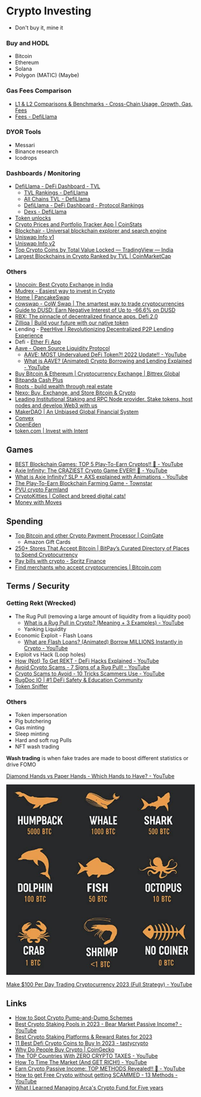# Crypto Investing

- Don't buy it, mine it

### Buy and HODL

- Bitcoin
- Ethereum
- Solana
- Polygon (MATIC) (Maybe)

### Gas Fees Comparison

- [L1 & L2 Comparisons & Benchmarks - Cross-Chain Usage, Growth, Gas, Fees](https://dune.com/msilb7/l2-and-l1-fee-comparison-benchmarks)
- [Fees - DefiLlama](https://defillama.com/fees)

### DYOR Tools

- Messari
- Binance research
- Icodrops

### Dashboards / Monitoring

- [DefiLlama - DeFi Dashboard - TVL](https://defillama.com/?_sp=4a5917cc-9246-49fa-a008-41c519296ec8.1684908761328)
  - [TVL Rankings - DefiLlama](https://defillama.com/top-protocols)
  - [All Chains TVL - DefiLlama](https://defillama.com/chains)
  - [DefiLlama - DeFi Dashboard - Protocol Rankings](https://defillama.com/?_sp=4a5917cc-9246-49fa-a008-41c519296ec8.1684908761328)
  - [Dexs - DefiLlama](https://defillama.com/dexs)
- [Token unlocks](https://token.unlocks.app/)
- [Crypto Prices and Portfolio Tracker App | CoinStats](https://coinstats.app/)
- [Blockchair - Universal blockchain explorer and search engine](https://blockchair.com/)
- [Uniswap Info v1](https://info.uniswap.org/#/)
- [Uniswap Info v2](https://v2.info.uniswap.org/#/)
- [Top Crypto Coins by Total Value Locked — TradingView — India](https://in.tradingview.com/markets/cryptocurrencies/prices-highest-total-value-locked/)
- [Largest Blockchains in Crypto Ranked by TVL | CoinMarketCap](https://coinmarketcap.com/chain-ranking/)

### Others

- [Unocoin: Best Crypto Exchange in India](https://unocoin.com/in/)
- [Mudrex - Easiest way to invest in Crypto](https://mudrex.com/)
- [Home | PancakeSwap](https://pancakeswap.finance/)
- [cowswap - CoW Swap | The smartest way to trade cryptocurrencies](https://swap.cow.fi/)
- [Guide to DUSD: Earn Negative Interest of Up to -66.6% on DUSD](https://blog.defichain.com/earn-returns-with-negative-interest-rates/)
- [RBX: The pinnacle of decentralized finance apps. Defi 2.0](https://rbxdefi.com/)
- [Zilliqa | Build your future with our native token](https://www.zilliqa.com/what-is-zil)
- Lending - [PeerHive | Revolutionizing Decentralized P2P Lending Experience](https://peerhive.app/)
- Defi - [Ether Fi App](https://www.mainnet.ether.fi/)
- [Aave - Open Source Liquidity Protocol](https://aave.com/)
  - [AAVE: MOST Undervalued DeFi Token?! 2022 Update!! - YouTube](https://www.youtube.com/watch?v=fp4YzAgnIqk)
  - [What is AAVE? (Animated) Crypto Borrowing and Lending Explained - YouTube](https://www.youtube.com/watch?v=dTCwssZ116A)
- [Buy Bitcoin & Ethereum | Cryptocurrency Exchange | Bittrex Global](https://global.bittrex.com/)
- [Bitpanda Cash Plus](https://www.bitpanda.com/en/bitpanda-cash-plus)
- [Roots - build wealth through real estate](https://www.investwithroots.com/)
- [Nexo: Buy, Exchange, and Store Bitcoin & Crypto](https://nexo.com/)
- [Leading Institutional Staking and RPC Node provider. Stake tokens, host nodes and develop Web3 with us](https://p2p.org/)
- [MakerDAO | An Unbiased Global Financial System](https://makerdao.com/en/)
- [Convex](https://www.convexfinance.com/)
- [OpenEden](https://openeden.com/)
- [token.com | Invest with Intent](https://www.token.com/)

## Games

- [BEST Blockchain Games: TOP 5 Play-To-Earn Cryptos!! 💯 - YouTube](https://www.youtube.com/watch?v=zchIkjXtOtk)
- [Axie Infinity: The CRAZIEST Crypto Game EVER!! 🤯 - YouTube](https://www.youtube.com/watch?v=zQPyDc88X8o)
- [What is Axie Infinity? SLP + AXS explained with Animations - YouTube](https://www.youtube.com/watch?v=mXEYCXCPI5c)
- [The Play-To-Earn Blockchain Farming Game - Townstar](https://townstar.com/)
- [PVU crypto Farmland](https://plantvsundead.com/)
- [CryptoKitties | Collect and breed digital cats!](https://www.cryptokitties.co/)
- [Money with Moves](https://zbd.gg/)

## Spending

- [Top Bitcoin and other Crypto Payment Processor | CoinGate](https://coingate.com/)
  - Amazon Gift Cards
- [250+ Stores That Accept Bitcoin | BitPay’s Curated Directory of Places to Spend Cryptocurrency](https://bitpay.com/directory/)
- [Pay bills with crypto - Spritz Finance](https://www.spritz.finance/)
- [Find merchants who accept cryptocurrencies | Bitcoin.com](https://www.bitcoin.com/find-crypto-merchants/)

## Terms / Security

### Getting Rekt (Wrecked)

- The Rug Pull (removing a large amount of liquidity from a liquidity pool)
  - [What is a Rug Pull in Crypto? (Meaning + 3 Examples) - YouTube](https://www.youtube.com/watch?v=YFaqng3YESE)
  - Yanking Liquidity
- Economic Exploit - Flash Loans
  - [What are Flash Loans? (Animated) Borrow MILLIONS Instantly in Crypto - YouTube](https://www.youtube.com/watch?v=YiF6x193fRk)
- Exploit vs Hack (Loop holes)
- [How (Not) To Get REKT - DeFi Hacks Explained - YouTube](https://www.youtube.com/watch?v=EawgqVdUZCI)
- [Avoid Crypto Scams - 7 Signs of a Rug Pull! - YouTube](https://www.youtube.com/watch?v=a3CZBBqIfn0)
- [Crypto Scams to Avoid - 10 Tricks Scammers Use - YouTube](https://www.youtube.com/watch?v=dJA5L4ZUTtU)
- [RugDoc IO | #1 DeFi Safety & Education Community](https://rugdoc.io/)
- [Token Sniffer](https://tokensniffer.com/)

### Others

- Token impersonation
- Pig butchering
- Gas minting
- Sleep minting
- Hard and soft rug Pulls
- NFT wash trading

**Wash trading** is when fake trades are made to boost different statistics or drive FOMO

[Diamond Hands vs Paper Hands - Which Hands to Have? - YouTube](https://www.youtube.com/watch?v=j4N0M0Od7_E)

![ranks-of-bitcoin-holders](../media/Screenshot%202023-04-03%20at%209.02.03%20AM.png)

[Make $100 Per Day Trading Cryptocurrency 2023 (Full Strategy) - YouTube](https://www.youtube.com/watch?v=1IU0kIKXOUc)

## Links

- [How to Spot Crypto Pump-and-Dump Schemes](https://www.coindesk.com/learn/how-to-spot-crypto-pump-and-dump-schemes)
- [Best Crypto Staking Pools in 2023 - Bear Market Passive Income? - YouTube](https://www.youtube.com/watch?v=mleAqEKEb10)
- [Best Crypto Staking Platforms & Reward Rates for 2023](https://milkroad.com/staking)
- [11 Best Defi Crypto Coins to Buy In 2023 - tastycrypto](https://www.tastycrypto.com/blog/top-defi-tokens)
- [Why Do People Buy Crypto | CoinGecko](https://www.coingecko.com/research/publications/why-people-buy-crypto)
- [The TOP Countries With ZERO CRYPTO TAXES - YouTube](https://www.youtube.com/watch?v=tdlmv4iHFb4&ab_channel=MoneyRules-InvestingTips)
- [How To Time The Market (And GET RICH!) - YouTube](https://www.youtube.com/watch?v=iXn2GyPHQB0)
- [Earn Crypto Passive Income: TOP METHODS Revealed!! 💸 - YouTube](https://www.youtube.com/watch?v=Sqo0pOd4dnI)
- [How to get Free Crypto without getting SCAMMED - 13 Methods - YouTube](https://www.youtube.com/watch?v=UuyS7YAkECA)
- [What I Learned Managing Arca's Crypto Fund for Five years](https://www.coindesk.com/consensus-magazine/2023/09/18/what-i-learned-managing-a-crypto-fund-for-five-years/)
